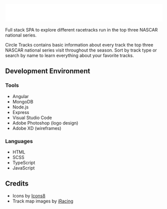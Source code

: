 ![Circle Tracks logo](https://raw.githubusercontent.com/ryanbey/circle-tracks/main/src/assets/logos/logo-full.png)

Full stack SPA to explore different racetracks run in the top three NASCAR national series.

Circle Tracks contains basic information about every track the top three NASCAR national series visit throughout the season. Sort by track type or search by name to learn everything about your favorite tracks.

## Development Environment
### Tools
* Angular
* MongoDB
* Node.js
* Express
* Visual Studio Code
* Adobe Photoshop (logo design)
* Adobe XD (wireframes)

### Languages
* HTML
* SCSS
* TypeScript
* JavaScript

## Credits

* Icons by [Icons8](https://icons8.com/)
* Track map images by [iRacing](https://www.iracing.com/)
